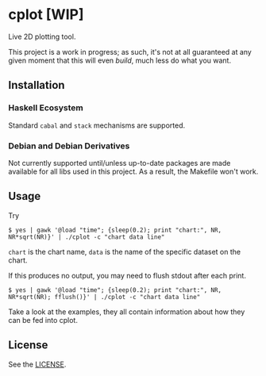 # cplot [WIP]

Live 2D plotting tool.

This project is a work in progress; as such, it's not at all guaranteed at any
given moment that this will even *build*, much less do what you want.

## Installation

### Haskell Ecosystem

Standard `cabal` and `stack` mechanisms are supported.

### Debian and Debian Derivatives

Not currently supported until/unless up-to-date packages are made available for
all libs used in this project. As a result, the Makefile won't work.

## Usage

Try

````shell
$ yes | gawk '@load "time"; {sleep(0.2); print "chart:", NR, NR*sqrt(NR)}' | ./cplot -c "chart data line"
````

`chart` is the chart name, `data` is the name of the specific dataset on the chart.

If this produces no output, you may need to flush stdout after each print.

```shell
$ yes | gawk '@load "time"; {sleep(0.2); print "chart:", NR, NR*sqrt(NR); fflush()}' | ./cplot -c "chart data line"
```

Take a look at the examples, they all contain information about how they can be fed
into cplot.

## License

See the [LICENSE](https://github.com/SilverSylvester/cplot/blob/master/LICENSE).
